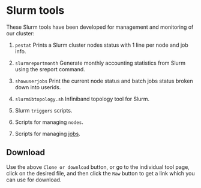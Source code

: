 # Slurm tools

These Slurm tools have been developed for management and monitoring of our cluster:

1. ```pestat``` Prints a Slurm cluster nodes status with 1 line per node and job info.

2. ```slurmreportmonth``` Generate monthly accounting statistics from Slurm using the sreport command.

3. ```showuserjobs``` Print the current node status and batch jobs status broken down into userids.

4. ```slurmibtopology.sh``` Infiniband topology tool for Slurm.

5. Slurm ```triggers``` scripts.

6. Scripts for managing ```nodes```.

7. Scripts for managing [jobs](./tree/master/jobs).

Download
--------

Use the above ```Clone or download``` button,
or go to the individual tool page,
click on the desired file, and then click the ```Raw``` button
to get a link which you can use for download.
